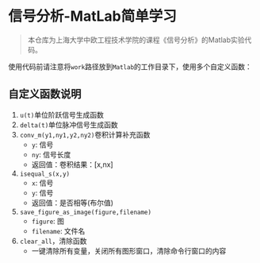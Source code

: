 # 信号分析-MatLab简单学习

> 本仓库为上海大学中欧工程技术学院的课程《信号分析》的Matlab实验代码。

使用代码前请注意将`work`路径放到`Matlab`的工作目录下，使用多个自定义函数：

## 自定义函数说明
1. `u(t)`单位阶跃信号生成函数
2. `delta(t)`单位脉冲信号生成函数
3. `conv_m(y1,ny1,y2,ny2)`卷积计算补充函数
   - `y`: 信号
   - `ny`: 信号长度
   - 返回值：卷积结果：[x,nx]
4. `isequal_s(x,y)`
   - `x`: 信号
   - `y`: 信号
   - 返回值：是否相等(布尔值)
5. `save_figure_as_image(figure,filename)`
   - `figure`: 图
   - `filename`: 文件名
6. `clear_all`，清除函数
   - 一键清除所有变量，关闭所有图形窗口，清除命令行窗口的内容
